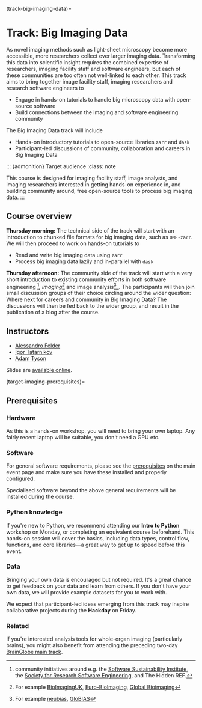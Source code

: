 (track-big-imaging-data)=
# Track: Big Imaging Data

As novel imaging methods such as light-sheet microscopy become more accessible, more researchers collect ever larger imaging data. Transforming this data into scientific insight requires the combined expertise of researchers, imaging facility staff and software engineers, but each of these communities are too often not well-linked to each other. This track aims to bring together image facility staff, imaging researchers and research software engineers to
* Engage in hands-on tutorials to handle big microscopy data with open-source software
* Build connections between the imaging and software engineering community

The Big Imaging Data track will include
* Hands-on introductory tutorials to open-source libraries `zarr` and `dask`
* Participant-led discussions of community, collaboration and careers in Big Imaging Data

::: {admonition} Target audience
:class: note

This course is designed for imaging facility staff, image analysts, and imaging researchers interested in getting hands-on experience in, and building community around, free open-source tools to process big imaging data.
:::

## Course overview

__Thursday morning:__
The technical side of the track will start with an introduction to chunked file formats for big imaging data, such as `OME-zarr`.
We will then proceed to work on hands-on tutorials to
- Read and write big imaging data using `zarr`
- Process big imaging data lazily and in-parallel with `dask`

__Thursday afternoon:__
The community side of the track will start with a very short introduction to existing community efforts in both software engineering [^1]_, imaging[^2]_ and image analysis[^3]_.
The participants will then join small discussion groups of their choice circling around the wider question: Where next for careers and community in Big Imaging Data?
The discussions will then be fed back to the wider group, and result in the publication of a blog after the course.

## Instructors
- [Alessandro Felder](https://github.com/alessandrofelder)
- [Igor Tatarnikov](https://github.com/IgorTatarnikov)
- [Adam Tyson](https://github.com/adamltyson)

Slides are [available online](https://neuroinformatics.dev/slides-big-imaging-data-osw25/).

(target-imaging-prerequisites)=
## Prerequisites

### Hardware
As this is a hands-on workshop, you will need to bring your own laptop. Any fairly recent laptop will be suitable, you don't need a GPU etc.

### Software
For general software requirements, please see the [prerequisites](target-general-prerequisites) on the main event page and make sure you have these installed and properly configured.

Specialised software beyond the above general requirements will be installed during the course.

### Python knowledge
If you're new to Python, we recommend attending our __Intro to Python__ workshop on Monday, or completing an equivalent course beforehand.
This hands-on session will cover the basics, including data types, control flow, functions, and core libraries—a great way to get up to speed before this event.

### Data
Bringing your own data is encouraged but not required.
It's a great chance to get feedback on your data and learn from others.
If you don't have your own data, we will provide example datasets for you to work with.

We expect that participant-led ideas emerging from this track may inspire collaborative projects during the __Hackday__ on Friday.

### Related

If you're interested analysis tools for whole-organ imaging (particularly brains), you might also benefit from attending the preceding two-day [BrainGlobe main track](brainglobe.md).


[^1]: community initiatives around e.g. the [Software Sustainability Institute](https://www.software.ac.uk/), the [Society for Research Software Engineering](https://society-rse.org/about/history/), and The Hidden REF.
[^2]: For example [BioImagingUK](https://www.rms.org.uk/community/networks-affiliates/bioimaginguk-network.html), [Euro-BioImaging](https://www.eurobioimaging.eu/), [Global Bioimaging](https://globalbioimaging.org/)
[^3]: For example [neubias](https://eubias.org/NEUBIAS/), [GloBIAS](https://www.globias.org/)

